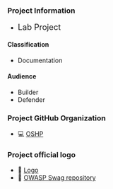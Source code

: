 ### Project Information

* <i class="fas fa-flask fa-3x" style="color:#f7b73c"></i> <span style="font-size: 1.3em;">Lab Project</span>

#### Classification

* <i class="fas fa-file-alt fa-2x" style="color:#233e81;"></i> Documentation

#### Audience

* <i class="fas fa-toolbox fa-2x" style="color:#233e81;"></i> Builder
* <i class="fas fa-shield-alt fa-2x" style="color:#233e81;"></i> Defender

### Project GitHub Organization

* 💻 [OSHP](https://github.com/oshp/)

### Project official logo

* 🎨 [Logo](logo)
* 🎨 [OWASP Swag repository](https://github.com/OWASP/owasp-swag/tree/master/projects/secure-headers-project)
